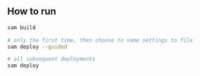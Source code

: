 
## How to run

```sh
sam build

# only the first time, then choose to same settings to file
sam deploy --guided

# all subsequent deployments
sam deploy
```